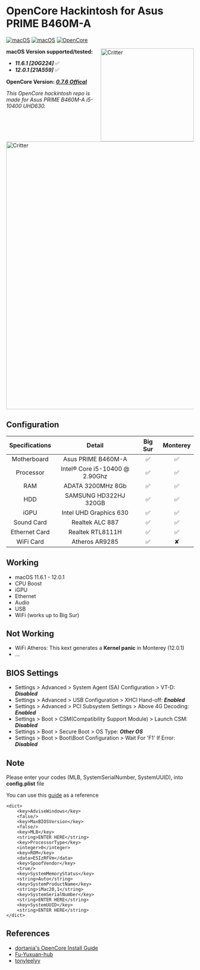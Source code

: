 # OpenCore Hackintosh for Asus PRIME B460M-A

[![macOS](https://img.shields.io/badge/macOS-11.6.1-orange)](https://web.archive.org/web/20211018064504/https://www.apple.com/macos/big-sur/)
[![macOS](https://img.shields.io/badge/macOS-12.0.1-orange)](https://www.apple.com/es/macos/monterey/)
[![OpenCore](https://img.shields.io/badge/OpenCore-0.7.6-9cf)](https://github.com/acidanthera/OpenCorePkg)

<img align="right" src="https://i.ibb.co/T103KDc/del3rk1-177dea3e-01d6-4c32-bcfd-8927b7bc8364.png" alt="Critter" width="250">


**macOS Version supported/tested:**
 * ***11.6.1 [20G224]*** ✅
 * ***12.0.1 [21A559]*** ✅

**OpenCore Version:** ***[0.7.6 Offical](https://github.com/acidanthera/OpenCorePkg/releases/tag/0.7.6)***

 *This OpenCore hackintosh repo is made for Asus PRIME B460M-A i5-10400 UHD630.*

<br />
<br />
<br />
<img align="center" src="https://i.ibb.co/jMh8vDj/Captura-de-Pantalla-2021-12-07-a-la-s-14-25-05.png" alt="Critter" width="720">

## Configuration

| Specifications | Detail | Big Sur | Monterey |
| :------------: | :------: | :--------: | :--------: |
| Motherboard | Asus PRIME B460M-A | ✅ | ✅ |
| Processor | Intel® Core i5-10400 @ 2.90Ghz | ✅ | ✅ |
| RAM | ADATA 3200MHz 8Gb | ✅ | ✅ |
| HDD | SAMSUNG HD322HJ 320GB | ✅ | ✅ |
| iGPU | Intel UHD Graphics 630 | ✅ | ✅ |
| Sound Card | Realtek ALC 887 | ✅ | ✅ |
| Ethernet Card | Realtek RTL8111H | ✅ | ✅ |
| WiFi Card | Atheros AR9285 | ✅ | ✘ |

## Working

- macOS 11.6.1 - 12.0.1
- CPU Boost
- iGPU
- Ethernet
- Audio
- USB
- WiFi (works up to Big Sur)

## Not Working

- WiFi Atheros: This kext generates a **Kernel panic** in Monterey (12.0.1)
- ...

## BIOS Settings

 - Settings > Advanced > System Agent (SA) Configuration > VT-D: ***Disabled***
 - Settings > Advanced > USB Configuration > XHCI Hand-off: ***Enabled***
 - Settings > Advanced > PCI Subsystem Settings > Above 4G Decoding: ***Enabled***
 - Settings > Boot > CSM(Compatibility Support Module) > Launch CSM: ***Disabled***
 - Settings > Boot > Secure Boot > OS Type: ***Other OS***
 - Settings > Boot > Boot\Boot Configuration > Wait For 'F1' If Error: ***Disabled***

## Note

Please enter your codes (MLB, SystemSerialNumber, SystemUUID), into **config.plist** file

You can use this [guide](https://dortania.github.io/OpenCore-Install-Guide/config.plist/comet-lake.html#platforminfo) as a reference

```
<dict>
    <key>AdviseWindows</key>
    <false/>
    <key>MaxBIOSVersion</key>
    <false/>
    <key>MLB</key>
    <string>ENTER HERE</string>
    <key>ProcessorType</key>
    <integer>0</integer>
    <key>ROM</key>
    <data>ESIzRFVm</data>
    <key>SpoofVendor</key>
    <true/>
    <key>SystemMemoryStatus</key>
    <string>Auto</string>
    <key>SystemProductName</key>
    <string>iMac20,1</string>
    <key>SystemSerialNumber</key>
    <string>ENTER HERE</string>
    <key>SystemUUID</key>
    <string>ENTER HERE</string>
</dict>
```

## References

- [dortania's OpenCore Install Guide](https://dortania.github.io/OpenCore-Install-Guide/)
- [Fu-Yuxuan-hub](https://github.com/Fu-Yuxuan-hub/ASUS-TUF-GAMING-B460M-PLUS-HACKINTOSH)
- [tonyleelyy](https://github.com/tonyleelyy/OpenCore-Hackintosh-Asus-PRIME-B360M-A)
